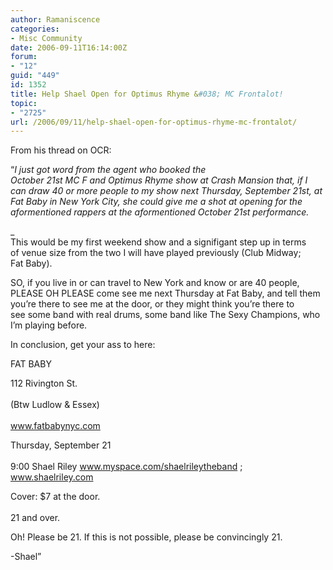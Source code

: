 ```yaml
---
author: Ramaniscence
categories:
- Misc Community
date: 2006-09-11T16:14:00Z
forum:
- "12"
guid: "449"
id: 1352
title: Help Shael Open for Optimus Rhyme &#038; MC Frontalot!
topic:
- "2725"
url: /2006/09/11/help-shael-open-for-optimus-rhyme-mc-frontalot/
---
```


From his thread on OCR:

<span class="postbody">&#8220;<em>I just got word from the agent who booked the<br /> October 21st MC F and Optimus Rhyme show at Crash Mansion that, if I<br /> can draw 40 or more people to my show next Thursday, September 21st, at<br /> Fat Baby in New York City, she could give me a shot at opening for the<br /> aformentioned rappers at the aformentioned October 21st performance. </em></span>
  
_<span class="postbody"><br /> This would be my first weekend show and a signifigant step up in terms<br /> of venue size from the two I will have played previously (Club Midway;<br /> Fat Baby). </p> 

<p>
  SO, if you live in or can travel to New York and know or are 40 people,<br /> PLEASE OH PLEASE come see me next Thursday at Fat Baby, and tell them<br /> you&#8217;re there to see me at the door, or they might think you&#8217;re there to<br /> see some band with real drums, some band like The Sexy Champions, who<br /> I&#8217;m playing before.
</p>

<p>
  In conclusion, get your ass to here:
</p>

<p>
  FAT BABY
</p>

<p>
  112 Rivington St.<br /> <br /> (Btw Ludlow & Essex)<br /> <br /> <a href="http://www.fatbabynyc.com/" target="_blank">www.fatbabynyc.com</a>
</p>

<p>
  Thursday, September 21<br /> <br /> 9:00 Shael Riley <a href="http://www.myspace.com/shaelrileytheband" target="_blank">www.myspace.com/shaelrileytheband</a> ; <a href="http://www.shaelriley.com/" target="_blank">www.shaelriley.com</a>
</p>

<p>
  Cover: $7 at the door.<br /> <br /> 21 and over.
</p>

<p>
  Oh! Please be 21. If this is not possible, please be convincingly 21.
</p>

<p>
  -Shael&#8221;</span></em>
</p>